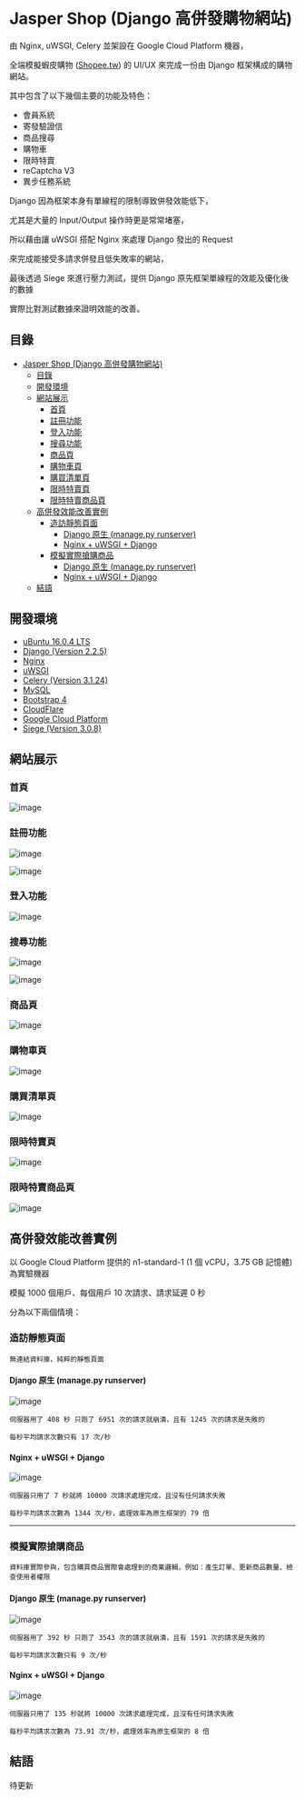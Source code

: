 # Jasper Shop (Django 高併發購物網站)

由 Nginx, uWSGI, Celery 並架設在 Google Cloud Platform 機器，

全端模擬蝦皮購物 ([Shopee.tw](https://shopee.tw/)) 的 UI/UX 來完成一份由 Django 框架構成的購物網站。



其中包含了以下幾個主要的功能及特色：

* 會員系統
* 寄發驗證信
* 商品搜尋
* 購物車
* 限時特賣
* reCaptcha V3
* 異步任務系統

Django 因為框架本身有單線程的限制導致併發效能低下，

尤其是大量的 Input/Output 操作時更是常常堵塞，

所以藉由讓 uWSGI 搭配 Nginx 來處理 Django 發出的 Request 

來完成能接受多請求併發且低失敗率的網站，

最後透過 Siege 來進行壓力測試，提供 Django 原先框架單線程的效能及優化後的數據

實際比對測試數據來證明效能的改善。

## 目錄

- [Jasper Shop (Django 高併發購物網站)](#jasper-shop--django---------)
  * [目錄](#--)
  * [開發環境](#----)
  * [網站展示](#----)
    + [首頁](#--)
    + [註冊功能](#----)
    + [登入功能](#----)
    + [搜尋功能](#----)
    + [商品頁](#---)
    + [購物車頁](#----)
    + [購買清單頁](#-----)
    + [限時特賣頁](#-----)
    + [限時特賣商品頁](#-------)
  * [高併發效能改善實例](#---------)
    + [造訪靜態頁面](#------)
      - [Django 原生 (manage.py runserver)](#django-----managepy-runserver-)
      - [Nginx + uWSGI + Django](#nginx---uwsgi---django)
    + [模擬實際搶購商品](#--------)
      - [Django 原生 (manage.py runserver)](#django-----managepy-runserver--1)
      - [Nginx + uWSGI + Django](#nginx---uwsgi---django-1)
  * [結語](#----)
  
開發環境
---

* [uBuntu 16.0.4 LTS](https://ubuntu.com/) 
* [Django (Version 2.2.5)](https://www.djangoproject.com/)
* [Nginx](https://www.nginx.com/)
* [uWSGI](https://uwsgi-docs.readthedocs.io/en/latest/)
* [Celery (Version 3.1.24)](http://www.celeryproject.org/) 
* [MySQL](https://www.mysql.com/)
* [Bootstrap 4](https://getbootstrap.com/)
* [CloudFlare](https://www.cloudflare.com/zh-tw/)
* [Google Cloud Platform](https://cloud.google.com/)
* [Siege (Version 3.0.8)](https://github.com/JoeDog/siege)

網站展示
---
### 首頁

![image](https://github.com/JasperSui/Django-JasperShop/blob/master/DemoImage/Index1.jpg)

### 註冊功能

![image](https://github.com/JasperSui/Django-JasperShop/blob/master/DemoImage/register1.jpg)

![image](https://github.com/JasperSui/Django-JasperShop/blob/master/DemoImage/Register2.jpg)

### 登入功能

![image](https://github.com/JasperSui/Django-JasperShop/blob/master/DemoImage/Login1.jpg)

### 搜尋功能

![image](https://github.com/JasperSui/Django-JasperShop/blob/master/DemoImage/Search1.jpg)

![image](https://github.com/JasperSui/Django-JasperShop/blob/master/DemoImage/Search2.jpg)

### 商品頁

![image](https://github.com/JasperSui/Django-JasperShop/blob/master/DemoImage/Product1.jpg)

### 購物車頁

![image](https://github.com/JasperSui/Django-JasperShop/blob/master/DemoImage/Cart1.jpg)

### 購買清單頁

![image](https://github.com/JasperSui/Django-JasperShop/blob/master/DemoImage/Purchase1.jpg)

### 限時特賣頁

![image](https://github.com/JasperSui/Django-JasperShop/blob/master/DemoImage/SpecialSale1.jpg)

### 限時特賣商品頁

![image](https://github.com/JasperSui/Django-JasperShop/blob/master/DemoImage/SpecialProduct1.jpg)

高併發效能改善實例
---

以 Google Cloud Platform 提供的 n1-standard-1 (1 個 vCPU，3.75 GB 記憶體) 為實驗機器

模擬 1000 個用戶、每個用戶 10 次請求、請求延遲 0 秒

分為以下兩個情境：

### 造訪靜態頁面 


```
無連結資料庫，純粹的靜態頁面
```

#### Django 原生 (manage.py runserver)

![image](https://github.com/JasperSui/Django-JasperShop/blob/master/DemoImage/StaticPage1.jpg)

```
伺服器用了 408 秒 只跑了 6951 次的請求就崩潰，且有 1245 次的請求是失敗的

每秒平均請求次數只有 17 次/秒
```

#### Nginx + uWSGI + Django

![image](https://github.com/JasperSui/Django-JasperShop/blob/master/DemoImage/StaticPage2.jpg)

```
伺服器只用了 7 秒就將 10000 次請求處理完成，且沒有任何請求失敗

每秒平均請求次數為 1344 次/秒，處理效率為原生框架的 79 倍
```

---


### 模擬實際搶購商品

```
資料庫實際參與，包含購買商品實際會處理到的商業邏輯，例如：產生訂單、更新商品數量、檢查使用者權限
```

#### Django 原生 (manage.py runserver)

![image](https://github.com/JasperSui/Django-JasperShop/blob/master/DemoImage/BuyItem1.jpg)

```
伺服器用了 392 秒 只跑了 3543 次的請求就崩潰，且有 1591 次的請求是失敗的

每秒平均請求次數只有 9 次/秒
```

#### Nginx + uWSGI + Django

![image](https://github.com/JasperSui/Django-JasperShop/blob/master/DemoImage/BuyItem2.jpg)

```
伺服器只用了 135 秒就將 10000 次請求處理完成，且沒有任何請求失敗

每秒平均請求次數為 73.91 次/秒，處理效率為原生框架的 8 倍
```


## 結語

待更新

